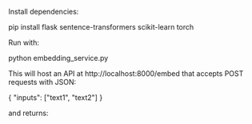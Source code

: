Install dependencies:

pip install flask sentence-transformers scikit-learn torch

Run with:

python embedding_service.py

This will host an API at http://localhost:8000/embed that accepts POST requests with JSON:

{
  "inputs": ["text1", "text2"]
}

and returns:
